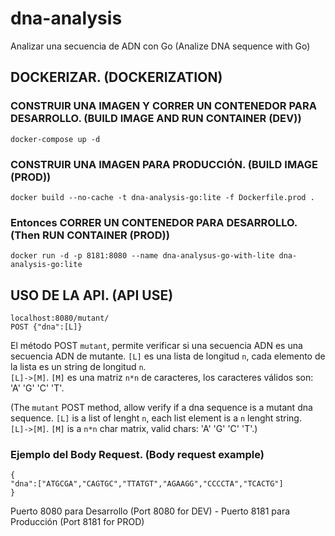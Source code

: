 # dna-analysis
Analizar una secuencia de ADN con Go
(Analize DNA sequence with Go)

## DOCKERIZAR. (DOCKERIZATION)
### CONSTRUIR UNA IMAGEN Y CORRER UN CONTENEDOR PARA DESARROLLO. (BUILD IMAGE AND RUN CONTAINER (DEV))
```
docker-compose up -d
```

### CONSTRUIR UNA IMAGEN PARA PRODUCCIÓN. (BUILD IMAGE (PROD))
```
docker build --no-cache -t dna-analysis-go:lite -f Dockerfile.prod .
```
### Entonces CORRER UN CONTENEDOR PARA DESARROLLO. (Then RUN CONTAINER (PROD))
```
docker run -d -p 8181:8080 --name dna-analysus-go-with-lite dna-analysis-go:lite
```

## USO DE LA API. (API USE)
```
localhost:8080/mutant/ 
POST {"dna":[L]}
```
El método POST `mutant`, permite verificar si una secuencia ADN es una secuencia ADN de mutante.
`[L]` es una lista de longitud `n`, cada elemento de la lista es un string de longitud `n`.  
`[L]->[M]`. 
`[M]` es una matriz `n*n` de caracteres, los caracteres válidos son: 'A' 'G' 'C' 'T'.

(The `mutant` POST method, allow verify if a dna sequence is a mutant dna sequence.
`[L]` is a list of lenght `n`, each list element is a `n` lenght string.  
`[L]->[M]`. 
`[M]` is a `n*n` char matrix, valid chars: 'A' 'G' 'C' 'T'.)


### Ejemplo del Body Request. (Body request example)
```
{
"dna":["ATGCGA","CAGTGC","TTATGT","AGAAGG","CCCCTA","TCACTG"]
}
```

Puerto 8080 para Desarrollo (Port 8080 for DEV) - Puerto 8181 para Producción (Port 8181 for PROD)
